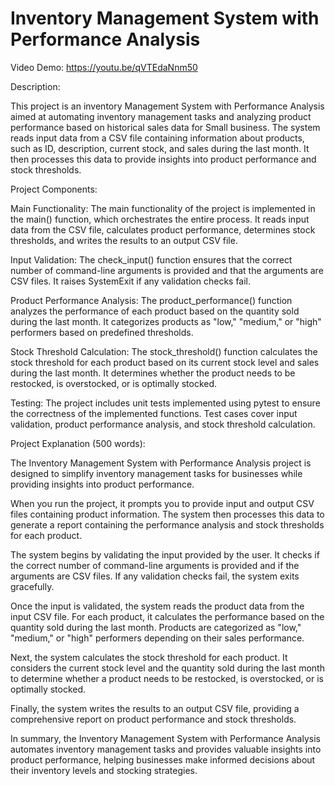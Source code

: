 # Inventory Management System with Performance Analysis

Video Demo:  <https://youtu.be/qVTEdaNnm50>

Description:

This project is an inventory Management System with Performance Analysis aimed at automating inventory management tasks and analyzing product performance based on historical sales data for Small business. The system reads input data from a CSV file containing information about products, such as ID, description, current stock, and sales during the last month. It then processes this data to provide insights into product performance and stock thresholds.

Project Components:

Main Functionality:
    The main functionality of the project is implemented in the main() function, which orchestrates the entire process. It reads input data from the CSV file, calculates product performance, determines stock thresholds, and writes the results to an output CSV file.

Input Validation:
    The check_input() function ensures that the correct number of command-line arguments is provided and that the arguments are CSV files. It raises SystemExit if any validation checks fail.

Product Performance Analysis:
    The product_performance() function analyzes the performance of each product based on the quantity sold during the last month. It categorizes products as "low," "medium," or "high" performers based on predefined thresholds.

Stock Threshold Calculation:
    The stock_threshold() function calculates the stock threshold for each product based on its current stock level and sales during the last month. It determines whether the product needs to be restocked, is overstocked, or is optimally stocked.

Testing:
    The project includes unit tests implemented using pytest to ensure the correctness of the implemented functions. Test cases cover input validation, product performance analysis, and stock threshold calculation.

Project Explanation (500 words):

The Inventory Management System with Performance Analysis project is designed to simplify inventory management tasks for businesses while providing insights into product performance.

When you run the project, it prompts you to provide input and output CSV files containing product information. The system then processes this data to generate a report containing the performance analysis and stock thresholds for each product.

The system begins by validating the input provided by the user. It checks if the correct number of command-line arguments is provided and if the arguments are CSV files. If any validation checks fail, the system exits gracefully.

Once the input is validated, the system reads the product data from the input CSV file. For each product, it calculates the performance based on the quantity sold during the last month. Products are categorized as "low," "medium," or "high" performers depending on their sales performance.

Next, the system calculates the stock threshold for each product. It considers the current stock level and the quantity sold during the last month to determine whether a product needs to be restocked, is overstocked, or is optimally stocked.

Finally, the system writes the results to an output CSV file, providing a comprehensive report on product performance and stock thresholds.

In summary, the Inventory Management System with Performance Analysis automates inventory management tasks and provides valuable insights into product performance, helping businesses make informed decisions about their inventory levels and stocking strategies.
